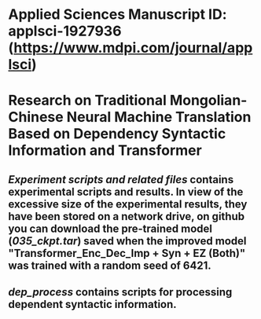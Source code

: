 # Applied Sciences Manuscript ID: applsci-1927936 (https://www.mdpi.com/journal/applsci)
# Research on Traditional Mongolian-Chinese Neural Machine Translation Based on Dependency Syntactic Information and Transformer 

## *Experiment scripts and related files* contains experimental scripts and results. In view of the excessive size of the experimental results, they have been stored on a network drive, on github you can download the pre-trained model (*035_ckpt.tar*) saved when the improved model "Transformer_Enc_Dec_Imp + Syn + EZ (Both)" was trained with a random seed of 6421.
## *dep_process* contains scripts for processing dependent syntactic information.
